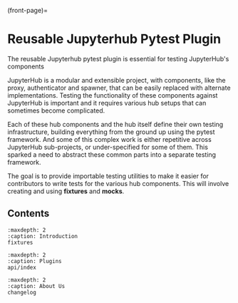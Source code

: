 (front-page)=

# Reusable Jupyterhub Pytest Plugin

The reusable Jupyterhub pytest plugin is essential for testing JupyterHub's components

JupyterHub is a modular and extensible project, with components, like the proxy, authenticator and spawner, that can be easily replaced with alternate implementations. Testing the functionality of these components against JupyterHub is important and it requires various hub setups that can sometimes become complicated.

Each of these hub components and the hub itself define their own testing infrastructure, building everything from the ground up using the pytest framework. And some of this complex work is either repetitive across JupyterHub sub-projects, or under-specified for some of them. This sparked a need to abstract these common parts into a separate testing framework.

The goal is to provide importable testing utilities to make it easier for contributors to write tests for the various hub components. This will involve creating and using **fixtures** and **mocks**.

## Contents

```{toctree}
:maxdepth: 2
:caption: Introduction
fixtures
```

```{toctree}
:maxdepth: 2
:caption: Plugins
api/index
```

```{toctree}
:maxdepth: 2
:caption: About Us
changelog
```

<!-- testing -->
<!-- packaging -->
<!-- misc -->
